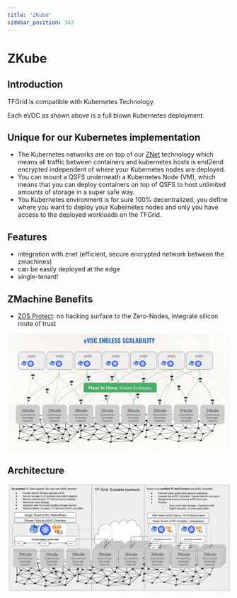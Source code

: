 ```yaml
---
title: "ZKube"
sidebar_position: 343
---
```


<h1> ZKube </h1>



## Introduction

TFGrid is compatible with Kubernetes Technology.

Each eVDC as shown above is a full blown Kubernetes deployment.

## Unique for our Kubernetes implementation

- The Kubernetes networks are on top of our [ZNet](../network/znet.md) technology which means all traffic between containers and kubernetes hosts is end2end encrypted independent of where your Kubernetes nodes are deployed.
- You can mount a QSFS underneath a Kubernetes Node (VM), which means that you can deploy containers on top of QSFS to host unlimited amounts of storage in a super safe way.
- You Kubernetes environment is for sure 100% decentralized, you define where you want to deploy your Kubernetes nodes and only you have access to the deployed workloads on the TFGrid.

## Features

*   integration with znet (efficient, secure encrypted network between the zmachines)
*   can be easily deployed at the edge
*   single-tenant!

## ZMachine Benefits

*   [ZOS Protect](../../zos/benefits/zos_advantages.md#zero-os-protect): no hacking surface to the Zero-Nodes, integrate silicon route of trust


![](./img/kubernetes_0_.jpg)

## Architecture

![](./img/zkube_architecture_.jpg)